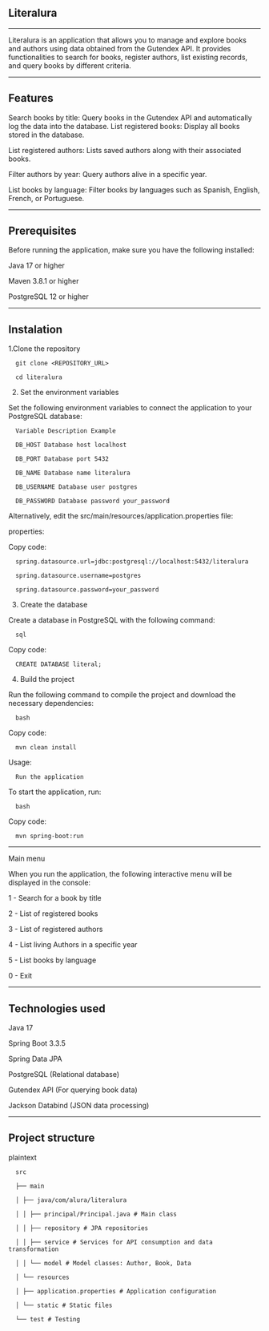 Literalura
------------------------------------------------------------------------------
-------------------------------------------------------------------------------
Literalura is an application that allows you to manage and explore books and authors using data obtained from the Gutendex API. It provides functionalities to search for books, register authors, list existing records, and query books by different criteria.



-------------------------------------------------------------------------------
Features
-------------------------------------------------------------------------------

Search books by title: Query books in the Gutendex API and automatically log the data into the database.
List registered books: Display all books stored in the database.

List registered authors: Lists saved authors along with their associated books.

Filter authors by year: Query authors alive in a specific year.

List books by language: Filter books by languages ​​such as Spanish, English, French, or Portuguese.



-------------------------------------------------------------------------------
Prerequisites
-------------------------------------------------------------------------------
Before running the application, make sure you have the following installed:

Java 17 or higher

Maven 3.8.1 or higher

PostgreSQL 12 or higher

-------------------------------------------------------------------------------
Instalation
-------------------------------------------------------------------------------

1.Clone the repository

      git clone <REPOSITORY_URL>

      cd literalura

2. Set the environment variables

Set the following environment variables to connect the application to your PostgreSQL database:

      Variable Description Example

      DB_HOST Database host localhost

      DB_PORT Database port 5432

      DB_NAME Database name literalura

      DB_USERNAME Database user postgres

      DB_PASSWORD Database password your_password

Alternatively, edit the src/main/resources/application.properties file:

properties:

   Copy code:

      spring.datasource.url=jdbc:postgresql://localhost:5432/literalura

      spring.datasource.username=postgres

      spring.datasource.password=your_password

3. Create the database
   
Create a database in PostgreSQL with the following command:

      sql

   Copy code:

      CREATE DATABASE literal;

4. Build the project

Run the following command to compile the project and download the necessary dependencies:


      bash

Copy code:

      mvn clean install

Usage:

      Run the application

To start the application, run:

      bash

Copy code:

      mvn spring-boot:run

-------------------------------------------------------------------------------
Main menu

When you run the application, the following interactive menu will be displayed in the console:


1 - Search for a book by title

2 - List of registered books

3 - List of registered authors

4 - List living Authors in a specific year

5 - List books by language

0 - Exit

-------------------------------------------------------------------------------
Technologies used
-------------------------------------------------------------------------------

Java 17

Spring Boot 3.3.5

Spring Data JPA

PostgreSQL (Relational database)

Gutendex API (For querying book data)

Jackson Databind (JSON data processing)

-------------------------------------------------------------------------------
Project structure
-------------------------------------------------------------------------------

plaintext

      src

      ├── main
      
      │ ├── java/com/alura/literalura
      
      │ │ ├── principal/Principal.java # Main class
      
      │ │ ├── repository # JPA repositories
      
      │ │ ├── service # Services for API consumption and data transformation
      
      │ │ └── model # Model classes: Author, Book, Data
      
      │ └── resources
      
      │ ├── application.properties # Application configuration
      
      │ └── static # Static files
      
      └── test # Testing



